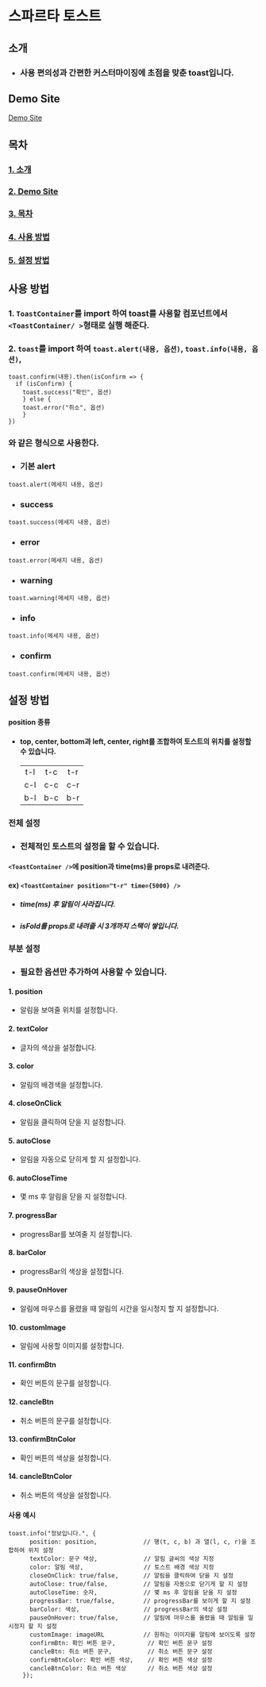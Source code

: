 # 스파르타 토스트

## 소개

- ### 사용 편의성과 간편한 커스터마이징에 초점을 맞춘 toast입니다.


## Demo Site

[Demo Site](https://first-sparta-open-source-library.vercel.app)

## 목차

### [1. 소개](#소개)

### [2. Demo Site](#demo-site)

### [3. 목차](#목차)

### [4. 사용 방법](#사용-방법)

### [5. 설정 방법](#설정-방법)

## 사용 방법

### 1. `ToastContainer`를 import 하여 toast를 사용할 컴포넌트에서 `<ToastContainer/ >`형태로 실행 해준다.

### 2. `toast`를 import 하여 `toast.alert(내용, 옵션)`, `toast.info(내용, 옵션)`,

```
toast.confirm(내용).then(isConfirm => {
  if (isConfirm) {
    toast.success("확인", 옵션)
    } else {
    toast.error("취소", 옵션)
    }
})
```

### 와 같은 형식으로 사용한다.

- ### 기본 alert

```
toast.alert(메세지 내용, 옵션)
```

- ### success

```
toast.success(메세지 내용, 옵션)
```

- ### error

```
toast.error(메세지 내용, 옵션)
```

- ### warning

```
toast.warning(메세지 내용, 옵션)
```

- ### info

```
toast.info(메세지 내용, 옵션)
```

- ### confirm

```
toast.confirm(메세지 내용, 옵션)
```

## 설정 방법

#### position 종류

- #### top, center, bottom과 left, center, right를 조합하여 토스트의 위치를 설정할 수 있습니다.
  |     |     |     |
  | :-: | :-: | :-: |
  | t-l | t-c | t-r |
  | c-l | c-c | c-r |
  | b-l | b-c | b-r |

### 전체 설정

- ### 전체적인 토스트의 설정을 할 수 있습니다.

#### `<ToastContainer />`에 position과 time(ms)을 props로 내려준다. <br/>

#### ex) `<ToastContainer position="t-r" time={5000} />`<br/>

- ##### time(ms) 후 알림이 사라집니다.
- ##### isFold를 props로 내려줄 시 3개까지 스택이 쌓입니다.

### 부분 설정

- ### 필요한 옵션만 추가하여 사용할 수 있습니다.

#### 1. position

- 알림을 보여줄 위치를 설정합니다.

#### 2. textColor

- 글자의 색상을 설정합니다.

#### 3. color

- 알림의 배경색을 설정합니다.

#### 4. closeOnClick

- 알림을 클릭하여 닫을 지 설정합니다.

#### 5. autoClose

- 알림을 자동으로 닫히게 할 지 설정합니다.

#### 6. autoCloseTime

- 몇 ms 후 알림을 닫을 지 설정합니다.

#### 7. progressBar

- progressBar를 보여줄 지 설정합니다.

#### 8. barColor

- progressBar의 색상을 설정합니다.

#### 9. pauseOnHover

- 알림에 마우스를 올렸을 때 알림의 시간을 일시정지 할 지 설정합니다.

#### 10. customImage

- 알림에 사용할 이미지를 설정합니다.

#### 11. confirmBtn

- 확인 버튼의 문구를 설정합니다.

#### 12. cancleBtn

- 취소 버튼의 문구를 설정합니다.

#### 13. confirmBtnColor

- 확인 버튼의 색상을 설정합니다.

#### 14. cancleBtnColor

- 취소 버튼의 색상을 설정합니다.

#### 사용 예시

```
toast.info("정보입니다.", {
      position: position,             // 행(t, c, b) 과 열(l, c, r)을 조합하여 위치 설정
      textColor: 문구 색상,             // 알림 글씨의 색상 지정
      color: 알림 색상,                 // 토스트 배경 색상 지정
      closeOnClick: true/false,       // 알림을 클릭하여 닫을 지 설정
      autoClose: true/false,          // 알림을 자동으로 닫기게 할 지 설정
      autoCloseTime: 숫자,             // 몇 ms 후 알림을 닫을 지 설정
      progressBar: true/false,        // progressBar를 보이게 할 지 설정
      barColor: 색상,                  // progressBar의 색상 설정
      pauseOnHover: true/false,       // 알림에 마우스를 올렸을 때 알림을 일시정지 할 지 설정
      customImage: imageURL           // 원하는 이미지를 알림에 보이도록 설정
      confirmBtn: 확인 버튼 문구,         // 확인 버튼 문구 설정
      cancleBtn: 취소 버튼 문구,          // 취소 버튼 문구 설정
      confirmBtnColor: 확인 버튼 색상,    // 확인 버튼 색상 설정
      cancleBtnColor: 취소 버튼 색상      // 취소 버튼 색상 설정
    });
```
